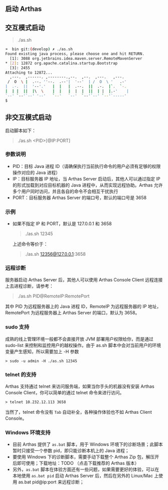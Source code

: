 启动 Arthas
-

## 交互模式启动

> ./as.sh

```sh
➜  bin git:(develop) ✗ ./as.sh
Found existing java process, please choose one and hit RETURN.
  [1]: 3088 org.jetbrains.idea.maven.server.RemoteMavenServer
* [2]: 12872 org.apache.catalina.startup.Bootstrap
  [3]: 2455
Attaching to 12872...
  ,---.  ,------. ,--------.,--.  ,--.  ,---.   ,---.
 /  O  \ |  .--. ''--.  .--'|  '--'  | /  O  \ '   .-'
|  .-.  ||  '--'.'   |  |   |  .--.  ||  .-.  |`.  `-.
|  | |  ||  |\  \    |  |   |  |  |  ||  | |  |.-'    |
`--' `--'`--' '--'   `--'   `--'  `--'`--' `--'`-----'
$
```

## 非交互模式启动

启动脚本如下：

> ./as.sh \<PID\>[@IP:PORT]



### 参数说明

* PID：目标 Java 进程 ID（请确保执行当前执行命令的用户必须有足够的权限操作对应的 Java 进程）
* IP：目标服务器 IP 地址，当 Arthas Server 启动后，其他人可以通过指定 IP 的形式加载到对应目标机器的 Java 进程中，从而实现远程协助。Arthas 允许多个用户同时访问，并且各自的命令不会相互干扰执行
* PORT：目标服务器 Arthas Server 的端口号，默认的端口号是 3658

### 示例

* 如果不指定 IP 和 PORT，默认是 127.0.0.1 和 3658

	> ./as.sh 12345

	上述命令等价于：
	
	> ./as.sh 12356@127.0.0.1:3658

### 远程诊断

服务器启动 Arthas Server 后，其他人可以使用 Arthas Console Client 远程连接上去进程诊断，请参考：

> ./as.sh PID@RemoteIP:RemotePort
	
其中 PID 为远程服务器上的 Java 进程 ID，RemoteIP 为远程服务器的 IP 地址，RemotePort 为远程服务器上 Arthas Server 的端口，默认为 3658。
	
### sudo 支持

成熟的线上管理环境一般都不会直接开放 JVM 部署用户权限给你，而是通过 sudo-list 来控制和监控用户的越权操作。由于 as.sh 脚本中会对当前用户的环境变量产生感知，所以需要加上 -H 参数

	> sudo -u admin -H ./as.sh 12345

### telnet 的支持

Arthas 支持通过 telnet 来访问服务端，如果当你手头的机器没有安装 Arthas Console Client，你可以简单的通过 telnet 命令来进行访问。

	> telnet 10.232.12.113 3658
	
当然了，telnet 命令没有 `Tab` 自动补全，各种操作体验也不如 Arthas Client Console。

### Windows 环境支持

* 目前 Arthas 提供了 `as.bat` 脚本，用于 Windows 环境下的诊断场景；此脚本暂时只接受一个参数 pid，即只能诊断本机上的 Java 进程；
* 要使用 Windows 下的诊断脚本，需要手动下载整个 Arthas Zip 包，解压开后即可使用；下载地址：TODO （点击下载推荐的 Arthas 版本）
* 另外，`as.bat` 脚本在体验方面还有一些问题，如果需要更好的体验，可以在本地使用 `as.bat pid` 启动 Arthas Server 后，然后在另外的 Linux/Mac 上使用 as.bat pid@ip:port 来远程诊断；